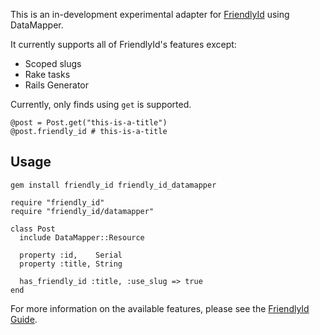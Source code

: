 This is an in-development experimental adapter for
[FriendlyId](http://norman.github.com/friendly_id) using DataMapper.

It currently supports all of FriendlyId's features except:

* Scoped slugs
* Rake tasks
* Rails Generator

Currently, only finds using `get` is supported.

    @post = Post.get("this-is-a-title")
    @post.friendly_id # this-is-a-title

## Usage

    gem install friendly_id friendly_id_datamapper

    require "friendly_id"
    require "friendly_id/datamapper"

    class Post
      include DataMapper::Resource

      property :id,    Serial
      property :title, String

      has_friendly_id :title, :use_slug => true
    end


For more information on the available features, please see the
[FriendlyId Guide](http://norman.github.com/friendly_id/file.Guide.html).
